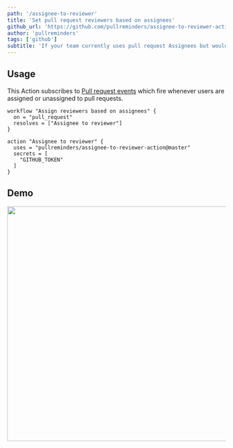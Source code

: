 ```yaml
---
path: '/assignee-to-reviewer'
title: 'Set pull request reviewers based on assignees'
github_url: 'https://github.com/pullreminders/assignee-to-reviewer-action'
author: 'pullreminders'
tags: ['github']
subtitle: 'If your team currently uses pull request Assignees but would like to switch to Review Requests, having everyone change their workflows can be difficult. This GitHub Action eases the transition by automatically creating and removing review requests based on Assignees.'
---
```


## Usage

This Action subscribes to [Pull request events](https://developer.github.com/v3/activity/events/types/#pullrequestevent) which fire whenever users are assigned or unassigned to pull requests.

```workflow
workflow "Assign reviewers based on assignees" {
  on = "pull_request"
  resolves = ["Assignee to reviewer"]
}

action "Assignee to reviewer" {
  uses = "pullreminders/assignee-to-reviewer-action@master"
  secrets = [
    "GITHUB_TOKEN"
  ]
}
```

## Demo

<img src="https://github.com/pullreminders/assignee-to-reviewer-action/raw/master/docs/images/example.png" width="540">
